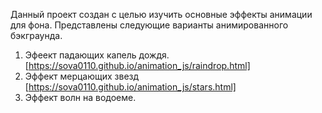 Данный проект создан с целью изучить основные эффекты анимации для фона.
Представлены следующие варианты анимированного бэкграунда.
1) Эфеект падающих капель дождя.
   [https://sova0110.github.io/animation_js/raindrop.html]
3) Эффект мерцающих звезд
   [https://sova0110.github.io/animation_js/stars.html]
5) Эффект волн на водоеме.

